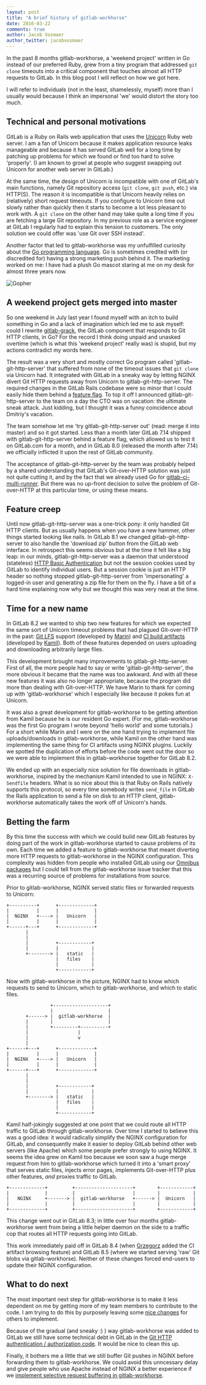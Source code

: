 ```yaml
---
layout: post
title: "A brief history of gitlab-workhorse"
date: 2016-03-22
comments: true
author: Jacob Vosmaer
author_twitter: jacobvosmaer
---
```


In the past 8 months gitlab-workhorse, a 'weekend project' written in Go
instead of our preferred Ruby, grew from a tiny program that addressed
`git clone` timeouts into a critical component that touches almost all
HTTP requests to GitLab. In this blog post I will reflect on how we got
here.

<!-- more -->
I will refer to individuals (not in the least, shamelessly, myself) more
than I usually would because I think an impersonal 'we' would distort
the story too much.

## Technical and personal motivations

GitLab is a Ruby on Rails web application that uses the
[Unicorn](http://unicorn.bogomips.org/) Ruby web server. I am a fan of
Unicorn because it makes application resource leaks manageable and
because it has served GitLab well for a long time by patching up
problems for which we found or find too hard to solve 'properly'. (I am
known to growl at people who suggest swapping out Unicorn for another
web server in GitLab.)

At the same time, the design of Unicorn is incompatible with one of
GitLab's main functions, namely Git repository access (`git clone`,
`git push`, etc.) via HTTP(S). The reason it is incompatible is that
Unicorn heavily relies on (relatively) short request timeouts. If you
configure to Unicorn time out slowly rather than quickly then it starts
to become a lot less pleasant to work with. A `git clone` on the other
hand may take quite a long time if you are fetching a large Git
repository. In my previous role as a service engineer at GitLab I
regularly had to explain this tension to customers. The only solution we
could offer was 'use Git over SSH instead'.

Another factor that led to gitlab-workhorse was my unfulfilled curiosity
about the [Go programming language](https://golang.org/). Go is
sometimes credited with (or discredited for) having a strong marketing
push behind it. The marketing worked on me: I have had a plush Go mascot
staring at me on my desk for almost three years now.

![Gopher](/images/brief-history-of-gitlab-workhorse/gopher.jpg)

## A weekend project gets merged into master

So one weekend in July last year I found myself with an itch to build
something in Go and a lack of imagination which led me to ask myself:
could I rewrite
[gitlab-grack](https://gitlab.com/gitlab-org/gitlab-grack), the GitLab
component that responds to Git HTTP clients, in Go? For the record I
think doing unpaid and unasked overtime (which is what this 'weekend
project' really was) is stupid, but my actions contradict my words here.

The result was a very short and mostly correct Go program called
'gitlab-git-http-server' that suffered from none of the timeout issues
that `git clone` via Unicorn had. It integrated with GitLab in a sneaky
way by letting NGINX divert Git HTTP requests away from Unicorn to
gitlab-git-http-server. The required changes in the GitLab Rails
codebase were so minor that I could easily hide them behind a [feature
flag](https://en.wikipedia.org/wiki/Feature_toggle). To top it off I
announced gitlab-git-http-server to the team on a day the CTO was on
vacation: the ultimate sneak attack. Just kidding, but I thought it was
a funny coincidence about Dmitriy's vacation.

The team somehow let me 'try gitlab-git-http-server out' (read: merge it
into master) and so it got started. Less than a month later GitLab 7.14
shipped with gitlab-git-http-server behind a feature flag, which allowed
us to test it on GitLab.com for a month, and in GitLab 8.0 (released the
month after 7.14) we officially inflicted it upon the rest of GitLab
community.

The acceptance of gitlab-git-http-server by the team was probably helped
by a shared understanding that GitLab's Git-over-HTTP solution was just
not quite cutting it, and by the fact that we already used Go for
[gitlab-ci-multi-runner](https://gitlab.com/gitlab-org/gitlab-ci-multi-runner).
But there was no up-front decision to solve the problem of Git-over-HTTP
at this particular time, or using these means.

## Feature creep

Until now gitlab-git-http-server was a one-trick pony: it only handled
Git HTTP clients. But as usually happens when you have a new hammer,
other things started looking like nails. In GitLab 8.1 we changed
gitlab-git-http-server to also handle the 'download zip' button from the
GitLab web interface. In retrospect this seems obvious but at the time
it felt like a big leap: in our minds, gitlab-git-http-server was a
daemon that understood (stateless) [HTTP Basic
Authentication](https://en.wikipedia.org/wiki/Basic_access_authentication)
but not the session cookies used by GitLab to identify individual users.
But a session cookie is just an HTTP header so nothing stopped
gitlab-git-http-server from 'impersonating' a logged-in user and
generating a zip file for them on the fly. I have a bit of a hard time
explaining now why but we thought this was very neat at the time.

## Time for a new name

In GitLab 8.2 we wanted to ship two new features for which we expected
the same sort of Unicorn timeout problems that had plagued Git-over-HTTP
in the past: [Git LFS](https://git-lfs.github.com/) support (developed
by [Marin](https://gitlab.com/u/marin)) and [CI build
artifacts](http://doc.gitlab.com/ce/ci/build_artifacts/README.html)
(developed by [Kamil](https://gitlab.com/u/ayufan)). Both of these
features depended on users uploading and downloading arbitrarily large
files.

This development brought many improvements to gitlab-git-http-server.
First of all, the more people had to say or write
'gitlab-git-http-server', the more obvious it became that the name was
too awkward. And with all these new features it was also no longer
appropriate, because the program did more than dealing with
Git-over-HTTP. We have Marin to thank for coming up with
'gitlab-workhorse' which I especially like because it pokes fun at
Unicorn.

It was also a great development for gitlab-workhorse to be getting
attention from Kamil because he is our resident Go expert. (For me,
gitlab-workhorse was the first Go program I wrote beyond 'hello world'
and some tutorials.) For a short while Marin and I were on the one hand
trying to implement file uploads/downloads in gitlab-workhorse, while
Kamil on the other hand was implementing the same thing for CI artifacts
using NGINX plugins. Luckily we spotted the duplication of efforts
before the code went out the door so we were able to implement this in
gitlab-workhorse together for GitLab 8.2.

We ended up with an especially nice solution for file downloads in
gitlab-workhorse, inspired by the mechanism Kamil intended to use in
NGINX: `X-Sendfile` headers. What is so nice about this is that Ruby on
Rails natively supports this protocol, so every time somebody writes
`send_file` in GitLab the Rails application to send a file on disk to an
HTTP client, gitlab-workhorse automatically takes the work off of
Unicorn's hands.

## Betting the farm

By this time the success with which we could build new GitLab features
by doing part of the work in gitlab-workhorse started to cause problems
of its own. Each time we added a feature to gitlab-workhorse that meant
diverting more HTTP requests to gitlab-workhorse in the NGINX
configuration. This complexity was hidden from people who installed
GitLab using our [Omnibus packages](https://packages.gitlab.com/gitlab)
but I could tell from the gitlab-workhorse issue tracker that this was a
recurring source of problems for installations from source.

Prior to gitlab-workhorse, NGINX served static files or forwarded
requests to Unicorn:

    +----------+      +-------------+
    |          |      |             |
    |  NGINX   +----> |   Unicorn   |
    |          |      |             |
    +------+---+      +-------------+
           |
           |
           |          +------------+
           |          |            |
           +--------> |   static   |
                      |   files    |
                      |            |
                      +------------+


Now with gitlab-workhorse in the picture, NGINX had to know which
requests to send to Unicorn, which to gitlab-workhorse, and which to
static files.

                    +--------------------+
                    |                    |
           +------> |  gitlab-workhorse  |
           |        |                    |
           |        +---------+----------+
           |                  |
           |                  v
           |
    +------+---+      +-------------+
    |          |      |             |
    |  NGINX   +----> |   Unicorn   |
    |          |      |             |
    +------+---+      +-------------+
           |
           |
           |          +------------+
           |          |            |
           +--------> |   static   |
                      |   files    |
                      |            |
                      +------------+


Kamil half-jokingly suggested at one point that we could route all HTTP
traffic to GitLab through gitlab-workhorse. Over time I started to
believe this was a good idea: it would radically simplify the NGINX
configuration for GitLab, and consequently make it easier to deploy
GitLab behind other web servers (like Apache) which some people prefer
strongly to using NGINX. It seems the idea grew on Kamil too because we
soon saw a huge merge request from him to gitlab-workhorse which turned
it into a 'smart proxy' that serves static files, injects error pages,
implements Git-over-HTTP plus other features, *and* proxies traffic to
GitLab.

    +-------------+         +---------------------+        +------------+
    |             |         |                     |        |            |
    |   NGINX     +-------> |  gitlab-workhorse   +------> |  Unicorn   |
    |             |         |                     |        |            |
    +-------------+         +---------------------+        +------------+

This change went out in GitLab 8.3; in little over four months
gitlab-workhorse went from being a little helper daemon on the side to a
traffic cop that routes all HTTP requests going into GitLab.

This work immediately paid off in GitLab 8.4 (when
[Grzegorz](https://gitlab.com/u/grzesiek) added the CI artifact browsing
feature) and GitLab 8.5 (where we started serving 'raw' Git blobs via
gitlab-workhorse). Neither of these changes forced end-users to update
their NGINX configuration.

## What to do next

The most important next step for gitlab-workhorse is to make it less
dependent on me by getting more of my team members to contribute to the
code. I am trying to do this by purposely leaving some [nice
changes](https://gitlab.com/gitlab-org/gitlab-ce/issues/13999) for
others to implement.

Because of the gradual (and sneaky :) ) way gitlab-workhorse was added
to GitLab we still have some technical debt in GitLab in the [Git HTTP
authentication / authorization
code](https://gitlab.com/gitlab-org/gitlab-ce/issues/14501). It would be
nice to clean this up.

Finally, it bothers me a little that we still buffer Git pushes in NGINX
before forwarding them to gitlab-workhorse. We could avoid this
unncessary delay and give people who use Apache instead of NGINX a
better experience if we [implement selective request buffering in
gitlab-workhorse](https://gitlab.com/gitlab-org/gitlab-workhorse/issues/1#note_2681403).
